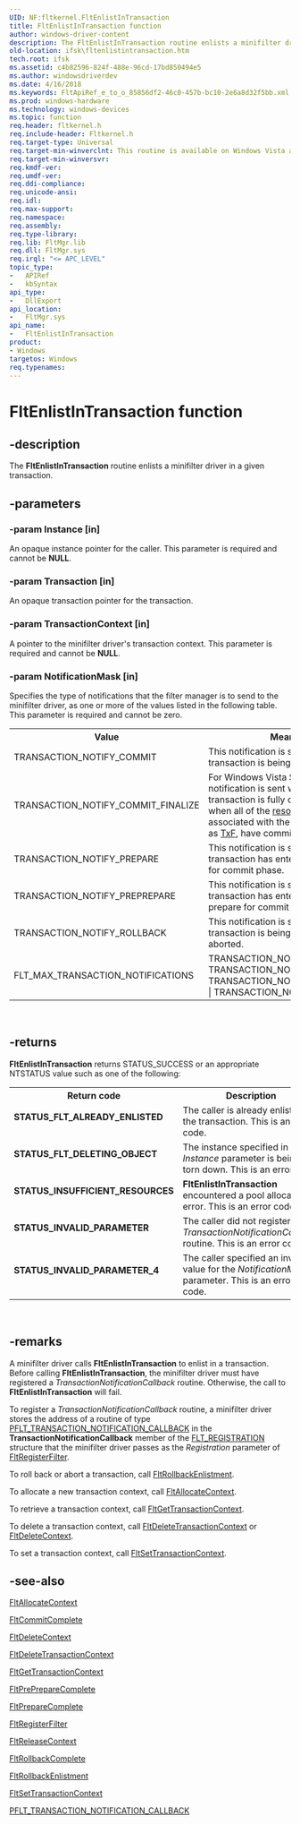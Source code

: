 ```yaml
---
UID: NF:fltkernel.FltEnlistInTransaction
title: FltEnlistInTransaction function
author: windows-driver-content
description: The FltEnlistInTransaction routine enlists a minifilter driver in a given transaction.
old-location: ifsk\fltenlistintransaction.htm
tech.root: ifsk
ms.assetid: c4b82596-824f-488e-96cd-17bd850494e5
ms.author: windowsdriverdev
ms.date: 4/16/2018
ms.keywords: FltApiRef_e_to_o_85856df2-46c0-457b-bc10-2e6a8d32f5bb.xml, FltEnlistInTransaction, FltEnlistInTransaction routine [Installable File System Drivers], fltkernel/FltEnlistInTransaction, ifsk.fltenlistintransaction
ms.prod: windows-hardware
ms.technology: windows-devices
ms.topic: function
req.header: fltkernel.h
req.include-header: Fltkernel.h
req.target-type: Universal
req.target-min-winverclnt: This routine is available on Windows Vista and later versions of Windows.
req.target-min-winversvr: 
req.kmdf-ver: 
req.umdf-ver: 
req.ddi-compliance: 
req.unicode-ansi: 
req.idl: 
req.max-support: 
req.namespace: 
req.assembly: 
req.type-library: 
req.lib: FltMgr.lib
req.dll: FltMgr.sys
req.irql: "<= APC_LEVEL"
topic_type:
-	APIRef
-	kbSyntax
api_type:
-	DllExport
api_location:
-	FltMgr.sys
api_name:
-	FltEnlistInTransaction
product:
- Windows
targetos: Windows
req.typenames: 
---
```


# FltEnlistInTransaction function


## -description


The <b>FltEnlistInTransaction</b> routine enlists a minifilter driver in a given transaction. 


## -parameters




### -param Instance [in]

An opaque instance pointer for the caller. This parameter is required and cannot be <b>NULL</b>. 


### -param Transaction [in]

An opaque transaction pointer for the transaction. 


### -param TransactionContext [in]

A pointer to the minifilter driver's transaction context. This parameter is required and cannot be <b>NULL</b>. 


### -param NotificationMask [in]

Specifies the type of notifications that the filter manager is to send to the minifilter driver, as one or more of the values listed in the following table. This parameter is required and cannot be zero. 

<table>
<tr>
<th>Value</th>
<th>Meaning</th>
</tr>
<tr>
<td>
TRANSACTION_NOTIFY_COMMIT

</td>
<td>
This notification is sent when the transaction is being committed. 

</td>
</tr>
<tr>
<td>
TRANSACTION_NOTIFY_COMMIT_FINALIZE

</td>
<td>
For Windows Vista SP1 and later, this notification is sent when the transaction is fully committed (that is, when all of the <a href="http://go.microsoft.com/fwlink/p/?linkid=94490">resource managers</a> associated with the transaction, such as <a href="http://go.microsoft.com/fwlink/p/?linkid=66161">TxF</a>, have committed).

</td>
</tr>
<tr>
<td>
TRANSACTION_NOTIFY_PREPARE

</td>
<td>
This notification is sent when the transaction has entered the prepare for commit phase. 

</td>
</tr>
<tr>
<td>
TRANSACTION_NOTIFY_PREPREPARE

</td>
<td>
This notification is sent when the transaction has entered the pre-prepare for commit phase. 

</td>
</tr>
<tr>
<td>
TRANSACTION_NOTIFY_ROLLBACK

</td>
<td>
This notification is sent when the transaction is being rolled back or aborted. 

</td>
</tr>
<tr>
<td>
FLT_MAX_TRANSACTION_NOTIFICATIONS

</td>
<td>
TRANSACTION_NOTIFY_COMMIT | TRANSACTION_NOTIFY_PREPARE | TRANSACTION_NOTIFY_PREPREPARE | TRANSACTION_NOTIFY_ROLLBACK 

</td>
</tr>
</table>
 


## -returns



<b>FltEnlistInTransaction</b> returns STATUS_SUCCESS or an appropriate NTSTATUS value such as one of the following: 

<table>
<tr>
<th>Return code</th>
<th>Description</th>
</tr>
<tr>
<td width="40%">
<dl>
<dt><b>STATUS_FLT_ALREADY_ENLISTED</b></dt>
</dl>
</td>
<td width="60%">
The caller is already enlisted in the transaction. This is an error code. 

</td>
</tr>
<tr>
<td width="40%">
<dl>
<dt><b>STATUS_FLT_DELETING_OBJECT</b></dt>
</dl>
</td>
<td width="60%">
The instance specified in the <i>Instance</i> parameter is being torn down. This is an error code. 

</td>
</tr>
<tr>
<td width="40%">
<dl>
<dt><b>STATUS_INSUFFICIENT_RESOURCES</b></dt>
</dl>
</td>
<td width="60%">
<b>FltEnlistInTransaction</b> encountered a pool allocation error. This is an error code. 

</td>
</tr>
<tr>
<td width="40%">
<dl>
<dt><b>STATUS_INVALID_PARAMETER</b></dt>
</dl>
</td>
<td width="60%">
The caller did not register a <i>TransactionNotificationCallback</i> routine. This is an error code. 

</td>
</tr>
<tr>
<td width="40%">
<dl>
<dt><b>STATUS_INVALID_PARAMETER_4</b></dt>
</dl>
</td>
<td width="60%">
The caller specified an invalid value for the <i>NotificationMask</i> parameter. This is an error code. 

</td>
</tr>
</table>
 




## -remarks



A minifilter driver calls <b>FltEnlistInTransaction</b> to enlist in a transaction. Before calling <b>FltEnlistInTransaction</b>, the minifilter driver must have registered a <i>TransactionNotificationCallback</i> routine. Otherwise, the call to <b>FltEnlistInTransaction</b> will fail. 

To register a <i>TransactionNotificationCallback</i> routine, a minifilter driver stores the address of a routine of type <a href="https://msdn.microsoft.com/library/windows/hardware/ff551121">PFLT_TRANSACTION_NOTIFICATION_CALLBACK</a> in the <b>TransactionNotificationCallback</b> member of the <a href="https://msdn.microsoft.com/library/windows/hardware/ff544811">FLT_REGISTRATION</a> structure that the minifilter driver passes as the <i>Registration</i> parameter of <a href="https://msdn.microsoft.com/library/windows/hardware/ff544305">FltRegisterFilter</a>. 

To roll back or abort a transaction, call <a href="https://msdn.microsoft.com/library/windows/hardware/ff544374">FltRollbackEnlistment</a>. 

To allocate a new transaction context, call <a href="https://msdn.microsoft.com/library/windows/hardware/ff541710">FltAllocateContext</a>. 

To retrieve a transaction context, call <a href="https://msdn.microsoft.com/library/windows/hardware/ff543175">FltGetTransactionContext</a>. 

To delete a transaction context, call <a href="https://msdn.microsoft.com/library/windows/hardware/ff542023">FltDeleteTransactionContext</a> or <a href="https://msdn.microsoft.com/library/windows/hardware/ff541960">FltDeleteContext</a>. 

To set a transaction context, call <a href="https://msdn.microsoft.com/library/windows/hardware/ff544554">FltSetTransactionContext</a>. 




## -see-also




<a href="https://msdn.microsoft.com/library/windows/hardware/ff541710">FltAllocateContext</a>



<a href="https://msdn.microsoft.com/library/windows/hardware/ff541875">FltCommitComplete</a>



<a href="https://msdn.microsoft.com/library/windows/hardware/ff541960">FltDeleteContext</a>



<a href="https://msdn.microsoft.com/library/windows/hardware/ff542023">FltDeleteTransactionContext</a>



<a href="https://msdn.microsoft.com/library/windows/hardware/ff543175">FltGetTransactionContext</a>



<a href="https://msdn.microsoft.com/library/windows/hardware/ff543425">FltPrePrepareComplete</a>



<a href="https://msdn.microsoft.com/library/windows/hardware/ff543424">FltPrepareComplete</a>



<a href="https://msdn.microsoft.com/library/windows/hardware/ff544305">FltRegisterFilter</a>



<a href="https://msdn.microsoft.com/library/windows/hardware/ff544314">FltReleaseContext</a>



<a href="https://msdn.microsoft.com/library/windows/hardware/ff544366">FltRollbackComplete</a>



<a href="https://msdn.microsoft.com/library/windows/hardware/ff544374">FltRollbackEnlistment</a>



<a href="https://msdn.microsoft.com/library/windows/hardware/ff544554">FltSetTransactionContext</a>



<a href="https://msdn.microsoft.com/library/windows/hardware/ff551121">PFLT_TRANSACTION_NOTIFICATION_CALLBACK</a>
 

 

